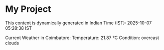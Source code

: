 # My Project

This content is dynamically generated in Indian Time (IST): 2025-10-07 05:28:38 IST


Current Weather in Coimbatore:
Temperature: 21.87 °C
Condition: overcast clouds
